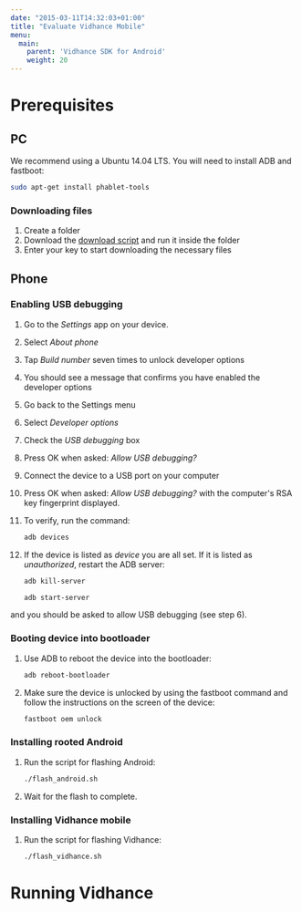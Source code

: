 ```yaml
---
date: "2015-03-11T14:32:03+01:00"
title: "Evaluate Vidhance Mobile"
menu:
  main:
    parent: 'Vidhance SDK for Android'
    weight: 20
---
```

# Prerequisites
## PC
We recommend using a Ubuntu 14.04 LTS. You will need to install ADB and fastboot:
```sh
sudo apt-get install phablet-tools
```

### Downloading files
1. Create a folder
2. Download the [download script](../../download.sh) and run it inside the folder
3. Enter your key to start downloading the necessary files

## Phone

### Enabling USB debugging
1. Go to the *Settings* app on your device.
2. Select *About phone*
3. Tap *Build number* seven times to unlock developer options
4. You should see a message that confirms you have enabled the developer options
5. Go back to the Settings menu
6. Select *Developer options*
7. Check the *USB debugging* box
8. Press OK when asked: *Allow USB debugging?*
9. Connect the device to a USB port on your computer
10. Press OK when asked: *Allow USB debugging?* with the computer's RSA key fingerprint displayed.
11. To verify, run the command:

    ```sh
    adb devices
    ```
12. If the device is listed as *device* you are all set. If it is listed as *unauthorized*, restart the ADB server:

    ```sh
    adb kill-server
    ```

    ```sh
    adb start-server
    ```
and you should be asked to allow USB debugging (see step 6).

### Booting device into bootloader
1. Use ADB to reboot the device into the bootloader:

    ```sh
    adb reboot-bootloader
    ```
2. Make sure the device is unlocked by using the fastboot command and follow the instructions on the screen of the device:

    ```sh
    fastboot oem unlock
    ```

### Installing rooted Android
1. Run the script for flashing Android:

    ```sh
    ./flash_android.sh
    ```
2. Wait for the flash to complete.

### Installing Vidhance mobile
1. Run the script for flashing Vidhance:

    ```sh
    ./flash_vidhance.sh
    ```

# Running Vidhance
